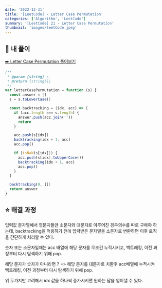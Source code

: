 ```yaml
---
date: '2022-12-31'
title: '[LeetCode] - Letter Case Permutation'
categories: ['Algorithm', 'LeetCode']
summary: '[LeetCode] 21 - Letter Case Permutation'
thumbnail: 'images/leetCode.jpeg'
---
```


## 📜 내 풀이

[➡️ Letter Case Permutation 풀어보기](https://leetcode.com/problems/letter-case-permutation/)

```javascript
/**
 * @param {string} s
 * @return {string[]}
 */
var letterCasePermutation = function (s) {
  const answer = []
  s = s.toLowerCase()

  const backtracking = (idx, acc) => {
    if (acc.length === s.length) {
      answer.push(acc.join(''))
      return
    }

    acc.push(s[idx])
    backtracking(idx + 1, acc)
    acc.pop()

    if (isNaN(s[idx])) {
      acc.push(s[idx].toUpperCase())
      backtracking(idx + 1, acc)
      acc.pop()
    }
  }

  backtracking(0, [])
  return answer
}
```

## ⭐️ 해결 과정

입력값 문자열에서 영문자들만 소문자와 대문자로 이루어진 경우의수를 따로 구해야 하는데, backtracking을 적용하기 전에 입력받은 문자열을 소문자로 변환하면 이후 로직을 간단하게 처리할 수 있다.

숫자 또는 소문자일때는 acc 배열에 해당 문자를 무조건 누적시키고, 백트래킹, 이전 과정부터 다시 탐색하기 위해 pop.

해당 문자가 숫자가 아니라면 ? => 해당 문자를 대문자로 치환후 acc배열에 누적시켜 백트래킹, 이전 과정부터 다시 탐색하기 위해 pop.

위 두가지만 고려해서 idx 값을 하나씩 증가시키면 원하는 답을 얻어낼 수 있다.
